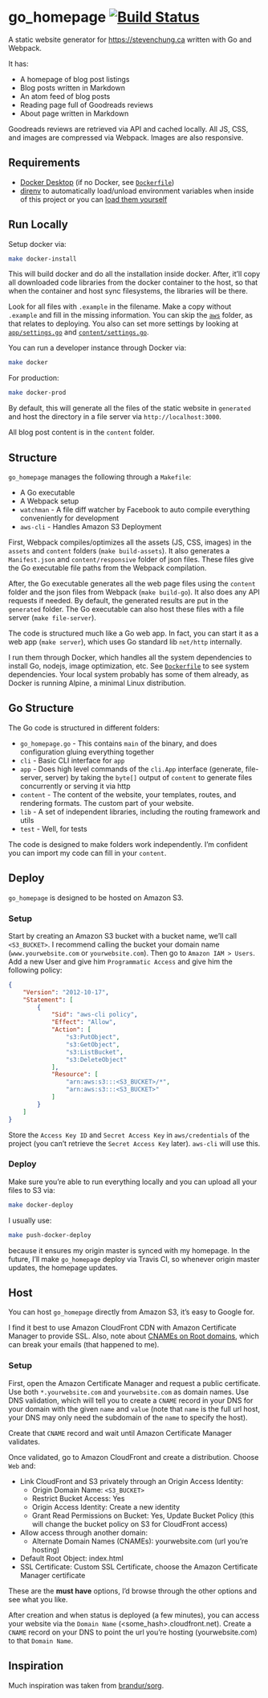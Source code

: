 # go_homepage [![Build Status](https://travis-ci.com/s12chung/go_homepage.svg?branch=master)](https://travis-ci.com/s12chung/go_homepage)
A static website generator for https://stevenchung.ca written with Go and Webpack.

It has:
- A homepage of blog post listings
- Blog posts written in Markdown
- An atom feed of blog posts
- Reading page full of Goodreads reviews
- About page written in Markdown

Goodreads reviews are retrieved via API and cached locally. All JS, CSS, and images are compressed via Webpack. Images are also responsive.

## Requirements
- [Docker Desktop](https://www.docker.com) (if no Docker, see [`Dockerfile`](Dockerfile))
- [direnv](https://github.com/direnv/direnv) to automatically load/unload environment variables when inside of this project or you can [load them yourself](.example.envrc)

## Run Locally
Setup docker via:
```sh
make docker-install
```

This will build docker and do all the installation inside docker. After, it’ll copy all downloaded code libraries from the docker container to the host, so that when the container and host sync filesystems, the libraries will be there.

Look for all files with `.example` in the filename. Make a copy without `.example` and fill in the missing information. You can skip the [`aws`](aws) folder, as that relates to deploying. You also can set more settings by looking at [`app/settings.go`](go/app/settings.go) and [`content/settings.go`](go/content/settings.go).

You can run a developer instance through Docker via:
```sh
make docker
```

For production:
```sh
make docker-prod
```

By default, this will generate all the files of the static website in `generated` and host the directory in a file server via `http://localhost:3000`.

All blog post content is in the `content` folder.

## Structure
`go_homepage` manages the following through a `Makefile`:

- A Go executable
- A Webpack setup
- `watchman` - A file diff watcher by Facebook to auto compile everything conveniently for development
- `aws-cli` - Handles Amazon S3 Deployment

First, Webpack compiles/optimizes all the assets (JS, CSS, images) in the `assets` and `content` folders (`make build-assets`). It also generates a `Manifest.json` and `content/responsive` folder of json files. These files give the Go executable file paths from the Webpack compilation.

After, the Go executable generates all the web page files using the `content` folder and the json files from Webpack (`make build-go`). It also does any API requests if needed. By default, the generated results are put in the `generated` folder. The Go executable can also host these files with a file server (`make file-server`).

The code is structured much like a Go web app. In fact, you can start it as a web app (`make server`), which uses Go standard lib `net/http` internally.

I run them through Docker, which handles all the system dependencies to install Go, nodejs, image optimization, etc. See [`Dockerfile`](Dockerfile) to see system dependencies. Your local system probably has some of them already, as Docker is running Alpine, a minimal Linux distribution.

## Go Structure
The Go code is structured in different folders:
- `go_homepage.go` - This contains `main` of the binary, and does configuration gluing everything together
- `cli` - Basic CLI interface for `app`
- `app` - Does high level commands of the `cli.App` interface (generate, file-server, server) by taking the `byte[]` output of `content` to generate files concurrently or serving it via http
- `content` - The content of the website, your templates, routes, and rendering formats. The custom part of your website.
- `lib` - A set of independent libraries, including the routing framework and utils
- `test` - Well, for tests

The code is designed to make folders work independently. I’m confident you can import my code can fill in your `content`.

## Deploy
`go_homepage` is designed to be hosted on Amazon S3.

### Setup
Start by creating an Amazon S3 bucket with a bucket name, we’ll call `<S3_BUCKET>`. I recommend calling the bucket your domain name (`www.yourwebsite.com` or `yourwebsite.com`). Then go to `Amazon IAM > Users`. Add a new User and give him `Programmatic Access` and give him the following policy:

```json
{
    "Version": "2012-10-17",
    "Statement": [
        {
            "Sid": "aws-cli policy",
            "Effect": "Allow",
            "Action": [
                "s3:PutObject",
                "s3:GetObject",
                "s3:ListBucket",
                "s3:DeleteObject"
            ],
            "Resource": [
                "arn:aws:s3:::<S3_BUCKET>/*",
                "arn:aws:s3:::<S3_BUCKET>"
            ]
        }
    ]
}
```

Store the `Access Key ID` and `Secret Access Key` in `aws/credentials` of the project (you can’t retrieve the `Secret Access Key` later). `aws-cli` will use this.

### Deploy
Make sure you’re able to run everything locally and you can upload all your files to S3 via:

```sh
make docker-deploy
```

I usually use:

```sh
make push-docker-deploy
```

because it ensures my origin master is synced with my homepage. In the future, I’ll make `go_homepage` deploy via Travis CI, so whenever origin master updates, the homepage updates.

## Host
You can host `go_homepage` directly from Amazon S3, it’s easy to Google for.

I find it best to use Amazon CloudFront CDN with Amazon Certificate Manager to provide SSL. Also, note about [CNAMEs on Root domains](https://serverfault.com/questions/613829/why-cant-a-cname-record-be-used-at-the-apex-aka-root-of-a-domain), which can break your emails (that happened to me).

### Setup
First, open the Amazon Certificate Manager and request a public certificate. Use both `*.yourwebsite.com` and `yourwebsite.com` as domain names. Use DNS validation, which will tell you to create a `CNAME` record in your DNS for your domain with the given `name` and `value` (note that `name` is the full url host, your DNS may only need the subdomain of the `name` to specify the host).

Create that `CNAME` record and wait until Amazon Certificate Manager validates.

Once validated, go to Amazon CloudFront and create a distribution. Choose `Web` and:

- Link CloudFront and S3 privately through an Origin Access Identity:
    - Origin Domain Name: `<S3_BUCKET>`
    - Restrict Bucket Access: Yes
    - Origin Access Identity: Create a new identity
    - Grant Read Permissions on Bucket: Yes, Update Bucket Policy (this will change the bucket policy on S3 for CloudFront access)
- Allow access through another domain:
    - Alternate Domain Names (CNAMEs): yourwebsite.com (url you’re hosting)
- Default Root Object: index.html
- SSL Certificate: Custom SSL Certificate, choose the Amazon Certificate Manager certificate

These are the **must have** options, I’d browse through the other options and see what you like.

After creation and when status is deployed (a few minutes), you can access your website via the `Domain Name` (<some_hash>.cloudfront.net). Create a `CNAME` record on your DNS to point the url you’re hosting (yourwebsite.com) to that `Domain Name`.

## Inspiration
Much inspiration was taken from [brandur/sorg](https://github.com/brandur/sorg).